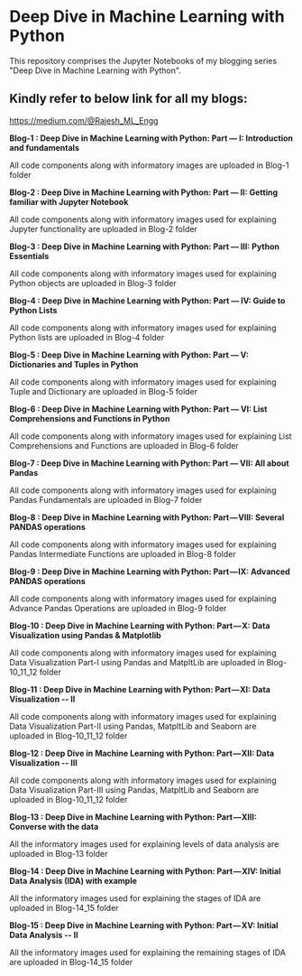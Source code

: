 # Deep Dive in Machine Learning with Python
This repository comprises the Jupyter Notebooks of my blogging series "Deep Dive in Machine Learning with Python".

## Kindly refer to below link for all my blogs:
https://medium.com/@Rajesh_ML_Engg

**Blog-1 : Deep Dive in Machine Learning with Python: Part — I: Introduction and fundamentals**

All code components along with informatory images are uploaded in Blog-1 folder


**Blog-2 : Deep Dive in Machine Learning with Python: Part — II: Getting familiar with Jupyter Notebook**

All code components along with informatory images used for explaining Jupyter functionality are uploaded in Blog-2 folder


**Blog-3 : Deep Dive in Machine Learning with Python: Part — III: Python Essentials**

All code components along with informatory images used for explaining Python objects are uploaded in Blog-3 folder


**Blog-4 : Deep Dive in Machine Learning with Python: Part — IV: Guide to Python Lists**

All code components along with informatory images used for explaining Python lists are uploaded in Blog-4 folder


**Blog-5 : Deep Dive in Machine Learning with Python: Part — V: Dictionaries and Tuples in Python**

All code components along with informatory images used for explaining Tuple and Dictionary are uploaded in Blog-5 folder


**Blog-6 : Deep Dive in Machine Learning with Python: Part — VI: List Comprehensions and Functions in Python**

All code components along with informatory images used for explaining List Comprehensions and Functions are uploaded in Blog-6 folder


**Blog-7 : Deep Dive in Machine Learning with Python: Part — VII: All about Pandas**

All code components along with informatory images used for explaining Pandas Fundamentals are uploaded in Blog-7 folder


**Blog-8 : Deep Dive in Machine Learning with Python: Part — VIII: Several PANDAS operations**

All code components along with informatory images used for explaining Pandas Intermediate Functions are uploaded in Blog-8 folder


**Blog-9 : Deep Dive in Machine Learning with Python: Part — IX: Advanced PANDAS operations**

All code components along with informatory images used for explaining Advance Pandas Operations are uploaded in Blog-9 folder


**Blog-10 : Deep Dive in Machine Learning with Python: Part — X: Data Visualization using Pandas & Matplotlib**

All code components along with informatory images used for explaining Data Visualization Part-I using Pandas and MatpltLib are uploaded in Blog-10_11_12 folder


**Blog-11 : Deep Dive in Machine Learning with Python: Part — XI: Data Visualization -- II**

All code components along with informatory images used for explaining Data Visualization Part-II using Pandas, MatpltLib and Seaborn are uploaded in Blog-10_11_12 folder


**Blog-12 : Deep Dive in Machine Learning with Python: Part — XII: Data Visualization -- III**

All code components along with informatory images used for explaining Data Visualization Part-III using Pandas, MatpltLib and Seaborn are uploaded in Blog-10_11_12 folder


**Blog-13 : Deep Dive in Machine Learning with Python: Part — XIII: Converse with the data**

All the informatory images used for explaining levels of data analysis are uploaded in Blog-13 folder


**Blog-14 : Deep Dive in Machine Learning with Python: Part — XIV: Initial Data Analysis (IDA) with example**

All the informatory images used for explaining the stages of IDA are uploaded in Blog-14_15 folder


**Blog-15 : Deep Dive in Machine Learning with Python: Part — XV: Initial Data Analysis -- II**

All the informatory images used for explaining the remaining stages of IDA are uploaded in Blog-14_15 folder